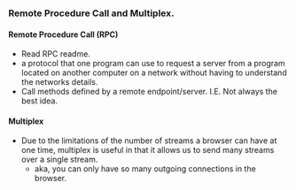 ### Remote Procedure Call and Multiplex.

#### Remote Procedure Call (RPC)
* Read RPC readme.
* a protocol that one program can use to request a server from a program located on another computer on a network without having to understand the networks details.
* Call methods defined by a remote endpoint/server. I.E. Not always the best idea.

#### Multiplex
* Due to the limitations of the number of streams a browser can have at one time, multiplex is useful in that it allows us to send many streams over a single stream.
  * aka, you can only have so many outgoing connections in the browser.
